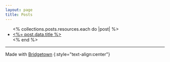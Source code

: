 ```yaml
---
layout: page
title: Posts
---
```


<ul>
  <% collections.posts.resources.each do |post| %>
    <li>
      <a href="<%= post.relative_url %>"><%= post.data.title %></a>
    </li>
  <% end %>
</ul>

----

Made with [Bridgetown](/webtech/2022/04/30/bridgetown/)
{:style="text-align:center"}
